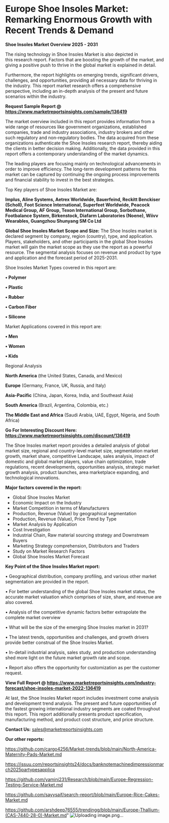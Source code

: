 # Europe Shoe Insoles Market: Remarking Enormous Growth with Recent Trends & Demand

<Strong> Shoe Insoles Market Overview 2025 - 2031</strong>

The rising technology in Shoe Insoles Market is also depicted in this research report. Factors that are boosting the growth of the market, and giving a positive push to thrive in the global market is explained in detail.

Furthermore, the report highlights on emerging trends, significant drivers, challenges, and opportunities, providing all necessary data for thriving in the industry. This report market research offers a comprehensive perspective, including an in-depth analysis of the present and future scenarios within the industry.

<strong>Request Sample Report @ <a href=https://www.marketreportsinsights.com/sample/136419>https://www.marketreportsinsights.com/sample/136419</a></strong>

The market overview included in this report provides information from a wide range of resources like government organizations, established companies, trade and industry associations, industry brokers and other such regulatory and non-regulatory bodies. The data acquired from these organizations authenticate the Shoe Insoles research report, thereby aiding the clients in better decision making. Additionally, the data provided in this report offers a contemporary understanding of the market dynamics.

The leading players are focusing mainly on technological advancements in order to improve efficiency. The long-term development patterns for this market can be captured by continuing the ongoing process improvements and financial stability to invest in the best strategies.

Top Key players of Shoe Insoles Market are:

<strong>Implus, Aline Systems, Aetrex Worldwide, Bauerfeind, Reckitt Benckiser (Scholl), Foot Science International, Superfeet Worldwide, Peacock Medical Group, AF Group, Texon International Group, Sorbothane, Footbalance System, Birkenstock, Diafarm Laboratories (Noene), Wiivv Wearables, Guangzhou Shunyang SM Co Ltd</strong>

<strong><b>Global Shoe Insoles Market Scope and Size:</b></strong>
The Shoe Insoles market is declared segment by company, region (country), type, and application. Players, stakeholders, and other participants in the global Shoe Insoles market will gain the market scope as they use the report as a powerful resource. The segmental analysis focuses on revenue and product by type and application and the forecast period of 2025-2031.

Shoe Insoles Market Types covered in this report are:

<strong>• Polymer

• Plastic

• Rubber

• Carbon Fiber

• Silicone</strong>

Market Applications covered in this report are:

<strong>• Men

• Women

• Kids</strong> 

Regional Analysis

<strong>North America</strong> (the United States, Canada, and Mexico)

<strong>Europe</strong> (Germany, France, UK, Russia, and Italy)

<strong>Asia-Pacific</strong> (China, Japan, Korea, India, and Southeast Asia)

<strong>South America</strong> (Brazil, Argentina, Colombia, etc.)

<strong>The Middle East and Africa</strong> (Saudi Arabia, UAE, Egypt, Nigeria, and South Africa)

<strong>Go For Interesting Discount Here: <a href=https://www.marketreportsinsights.com/discount/136419>https://www.marketreportsinsights.com/discount/136419</a></strong>

The Shoe Insoles market report provides a detailed analysis of global market size, regional and country-level market size, segmentation market growth, market share, competitive Landscape, sales analysis, impact of domestic and global market players, value chain optimization, trade regulations, recent developments, opportunities analysis, strategic market growth analysis, product launches, area marketplace expanding, and technological innovations.

<strong><b>Major factors covered in the report:</b></strong>
<ul>
  <li>Global Shoe Insoles Market </li>
  <li>Economic Impact on the Industry</li>
  <li>Market Competition in terms of Manufacturers</li>
  <li>Production, Revenue (Value) by geographical segmentation</li>
  <li>Production, Revenue (Value), Price Trend by Type</li>
  <li>Market Analysis by Application</li>
  <li>Cost Investigation</li>
  <li>Industrial Chain, Raw material sourcing strategy and Downstream Buyers</li>
  <li>Marketing Strategy comprehension, Distributors and Traders</li>
  <li>Study on Market Research Factors</li>
  <li>Global Shoe Insoles Market Forecast</li>
</ul>

<strong><b>Key Point of the Shoe Insoles Market report:</b></strong>

• Geographical distribution, company profiling, and various other market segmentation are provided in the report.

• For better understanding of the global Shoe Insoles market status, the accurate market valuation which comprises of size, share, and revenue are also covered.

• Analysis of the competitive dynamic factors better extrapolate the complete market overview

• What will be the size of the emerging Shoe Insoles market in 2031?

• The latest trends, opportunities and challenges, and growth drivers provide better construal of the Shoe Insoles Market.

• In-detail industrial analysis, sales study, and production understanding shed more light on the future market growth rate and scope.

• Report also offers the opportunity for customization as per the customer request.

<strong><b>View Full Report @ <a href=https://www.marketreportsinsights.com/industry-forecast/shoe-insoles-market-2022-136419>https://www.marketreportsinsights.com/industry-forecast/shoe-insoles-market-2022-136419</a></b></strong>


At last, the Shoe Insoles Market report includes investment come analysis and development trend analysis. The present and future opportunities of the fastest growing international industry segments are coated throughout this report. This report additionally presents product specification, manufacturing method, and product cost structure, and price structure.

<strong>Contact Us:</strong>
sales@marketreportsinsights.com

<strong>Our other reports:</strong>

<a href=https://github.com/cargo4256/Market-trends/blob/main/North-America-Maternity-Pads-Market.md>https://github.com/cargo4256/Market-trends/blob/main/North-America-Maternity-Pads-Market.md</a>

<a href=https://issuu.com/reportsinsights24/docs/banknotemachinedimpressionmarch2025partypesapplica>https://issuu.com/reportsinsights24/docs/banknotemachinedimpressionmarch2025partypesapplica</a>

<a href=https://github.com/yamini231/Research/blob/main/Europe-Regression-Testing-Service-Market.md>https://github.com/yamini231/Research/blob/main/Europe-Regression-Testing-Service-Market.md</a>

<a href=https://github.com/sayysaif/search-report/blob/main/Europe-Rice-Cakes-Market.md>https://github.com/sayysaif/search-report/blob/main/Europe-Rice-Cakes-Market.md</a>

<a href=https://github.com/arshdeep76555/trendingg/blob/main/Europe-Thallium-(CAS-7440-28-0)-Market.md>https://github.com/arshdeep76555/trendingg/blob/main/Europe-Thallium-(CAS-7440-28-0)-Market.md</a>"
![Uploading image.png…]()
